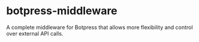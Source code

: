 # botpress-middleware
 A complete middleware for Botpress that allows more flexibility and control over external API calls.
